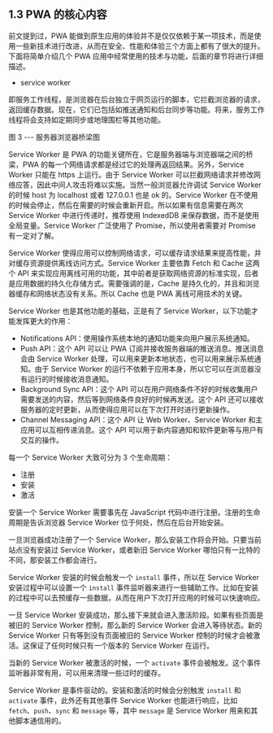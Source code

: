 ## 1.3 PWA 的核心内容

前文提到过，PWA 能做到原生应用的体验并不是仅仅依赖于某一项技术，而是使用一些新技术进行改进，从而在安全、性能和体验三个方面上都有了很大的提升。下面将简单介绍几个 PWA 应用中经常使用的技术与功能，后面的章节将进行详细描述。

* service worker

即服务工作线程，是浏览器在后台独立于网页运行的脚本，它拦截浏览器的请求，返回缓存数据。现在，它们已包括如推送通知和后台同步等功能。将来，服务工作线程将会支持如定期同步或地理围栏等其他功能。

图 3 --- 服务器浏览器桥梁图  

Service Worker 是 PWA 的功能关键所在，它是服务器端与浏览器端之间的桥梁，PWA 的每一个网络请求都是经过它的处理再返回结果。另外，Service Worker 只能在 https 上运行。由于 Service Worker 可以拦截网络请求并修改网络应答，因此中间人攻击将难以实施。当然一般浏览器允许调试 Service Worker 的时候 host 为 localhost 或者 127.0.0.1 也是 ok 的。Service Worker 在不使用的时候会停止，然后在需要的时候会重新开启。所以如果有信息需要在两次 Service Worker 中进行传递时，推荐使用 IndexedDB 来保存数据，而不是使用全局变量。Service Worker 广泛使用了 Promise，所以使用者需要对 Promise 有一定对了解。

Service Worker 使得应用可以控制网络请求，可以缓存请求结果来提高性能，并对缓存资源提供离线访问方式。Service Worker 主要依靠 Fetch 和 Cache 这两个 API 来实现应用离线可用的功能，其中前者是获取网络资源的标准实现，后者是应用数据的持久化存储方式。需要强调的是，Cache 是持久化的，并且和浏览器缓存和网络状态没有关系。所以 Cache 也是 PWA 离线可用技术的关键。

Service Worker 也是其他功能的基础，正是有了 Service Worker，以下功能才能发挥更大的作用：
- Notifications API：使用操作系统本地的通知功能来向用户展示系统通知。
- Push API：这个 API 可以让 PWA 订阅并接收服务器端的推送消息。推送消息会由 Service Worker 处理，可以用来更新本地状态，也可以用来展示系统通知。由于 Service Worker 的运行不依赖于应用本身，所以它可以在浏览器没有运行的时候接收消息通知。
- Background Sync API：这个 API 可以在用户网络条件不好的时候收集用户需要发送的内容，然后等到网络条件良好的时候再发送。这个 API 还可以接收服务器的定时更新，从而使得应用可以在下次打开时进行更新操作。
- Channel Messaging API：这个 API 让 Web Worker、Service Worker 和主应用可以互相传递消息。这个 API 可以用于新内容通知和软件更新等与用户有交互的操作。

每一个 Service Worker 大致可分为 3 个生命周期：
- 注册
- 安装
- 激活

安装一个 Service Worker 需要事先在 JavaScript 代码中进行注册。注册的生命周期是告诉浏览器 Service Worker 位于何处，然后在后台开始安装。

一旦浏览器成功注册了一个 Service Worker，那么安装工作将会开始。只要当前站点没有安装过 Service Worker，或者新旧 Service Worker 哪怕只有一比特的不同，那安装工作都会进行。

Service Worker 安装的时候会触发一个 `install` 事件，所以在 Service Worker 安装过程中可以设置一个 `install` 事件监听器来进行一些辅助工作。比如在安装的过程中可以去预缓存一些数据，从而在用户下次打开应用的时候可以快速响应。

一旦 Service Worker 安装成功，那么接下来就会进入激活阶段。如果有些页面是被旧的 Service Worker 控制，那么新的 Service Worker 会进入等待状态。新的 Service Worker 只有等到没有页面被旧的 Service Worker 控制的时候才会被激活。这保证了任何时候只有一个版本的 Service Worker 在运行。

当新的 Service Worker 被激活的时候，一个 `activate` 事件会被触发。这个事件监听器非常有用，可以用来清理一些过时的缓存。

Service Worker 是事件驱动的。安装和激活的时候会分别触发 `install` 和 `activate` 事件，此外还有其他事件 Service Worker 也能进行响应，比如 `fetch`、`push`、`sync` 和 `message` 等，其中 `message` 是 Service Worker 用来和其他脚本通信用的。

